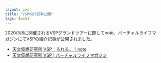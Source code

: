 ```yaml
---
layout: post
title: "VSP紹介記事公開"
tags: [web]
---
```


2020/3/8に開催されるVSPグランドツアーに際してnote、バーチャルライフマガジンにてVSPの紹介記事が公開されました。

* [天文仮想研究所 VSP｜ろれる。｜note](https://note.com/roreru/n/n4a072fbc1108)
* [天文仮想研究所 VSP | バーチャルライフマガジン](https://vr-lifemagazine.com/vrchat-vsp/)
